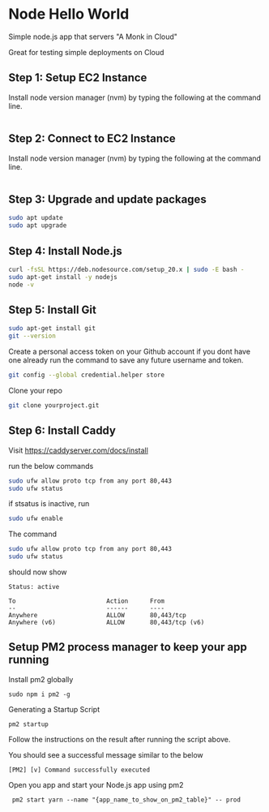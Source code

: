 # Node Hello World

Simple node.js app that servers "A Monk in Cloud"

Great for testing simple deployments on Cloud

## Step 1: Setup EC2 Instance
Install node version manager (nvm) by typing the following at the command line.

```bash

```

## Step 2: Connect to EC2 Instance
Install node version manager (nvm) by typing the following at the command line.

```bash

```


## Step 3: Upgrade and update packages

```bash
sudo apt update
sudo apt upgrade
```

## Step 4: Install Node.js

```bash
curl -fsSL https://deb.nodesource.com/setup_20.x | sudo -E bash -
sudo apt-get install -y nodejs
node -v
```


## Step 5: Install Git

```bash
sudo apt-get install git
git --version
```

Create a personal access token on your Github account if you dont have one already
run the command to save any future username and token.
```bash
git config --global credential.helper store
```
Clone your repo
```bash
git clone yourproject.git
```

## Step 6: Install Caddy
Visit https://caddyserver.com/docs/install

run the below commands
```bash
sudo ufw allow proto tcp from any port 80,443
sudo ufw status
```
if stsatus is inactive, run
```bash
sudo ufw enable
```
 The command 
```bash
sudo ufw allow proto tcp from any port 80,443
sudo ufw status
```

should now show
```
Status: active

To                         Action      From
--                         ------      ----
Anywhere                   ALLOW       80,443/tcp                
Anywhere (v6)              ALLOW       80,443/tcp (v6)   
```
## Setup PM2 process manager to keep your app running

Install pm2 globally 

```
sudo npm i pm2 -g
```

Generating a Startup Script
```
pm2 startup
```

Follow the instructions on the result after running the script above.

You should see a successful message similar to the below
```
[PM2] [v] Command successfully executed
```

Open you app and start your Node.js app using pm2
```
 pm2 start yarn --name "{app_name_to_show_on_pm2_table}" -- prod
```





